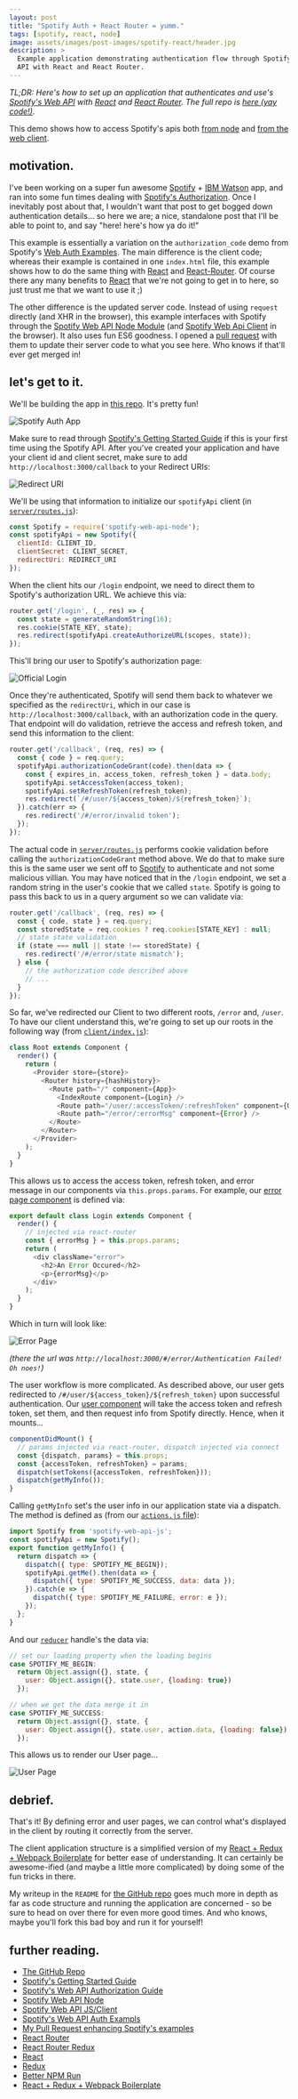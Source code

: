 ```yaml
---
layout: post
title: "Spotify Auth + React Router = yumm."
tags: [spotify, react, node]
image: assets/images/post-images/spotify-react/header.jpg
description: >
  Example application demonstrating authentication flow through Spotify's Web
  API with React and React Router.
---
```


*TL;DR: Here's how to set up an application that authenticates and use's
[Spotify's Web API][sgs] with [React][r] and [React Router][rr]. The full repo
is [here (yay code!)][gh].*

This demo shows how to access Spotify's apis both [from node][swn] and [from
the web client][swj].

## motivation.

I've been working on a super fun awesome [Spotify][s] + [IBM Watson][wat] app,
and ran into some fun times dealing with [Spotify's Authorization][sag]. Once
I inevitably post about that, I wouldn't want that post to get bogged down
authentication details... so here we are; a nice, standalone post that I'll be
able to point to, and say "here! here's how ya do it!"

This example is essentially a variation on the `authorization_code` demo from
Spotify's [Web Auth Examples][wae]. The main difference is the client code;
whereas their example is contained in one `index.html` file, this example shows
how to do the same thing with [React][r] and [React-Router][rr]. Of course there
any many benefits to [React][r] that we're not going to get in to here, so just
trust me that we want to use it ;)

The other difference is the updated server code. Instead of using `request`
directly (and XHR in the browser), this example interfaces with Spotify through
the [Spotify Web API Node Module][swn] (and [Spotify Web Api Client][swj] in the
browser). It also uses fun ES6 goodness. I opened a [pull request][spr] with
them to update their server code to what you see here. Who knows if that'll
ever get merged in!

## let's get to it.

We'll be building the app in [this repo][gh]. It's pretty fun!

![Spotify Auth App](/assets/images/post-images/spotify-react/login-page.png)


Make sure to read through [Spotify's Getting Started Guide][sgs] if this is your
first time using the Spotify API. After you've created your application and have
your client id and client secret, make sure to add
`http://localhost:3000/callback` to your Redirect URIs:

![Redirect URI](/assets/images/post-images/spotify-react/redirect-uri.png)

We'll be using that information to initialize our `spotifyApi` client (in
[`server/routes.js`][rts]):

~~~js
const Spotify = require('spotify-web-api-node');
const spotifyApi = new Spotify({
  clientId: CLIENT_ID,
  clientSecret: CLIENT_SECRET,
  redirectUri: REDIRECT_URI
});
~~~

When the client hits our `/login` endpoint, we need to direct them to Spotify's
authorization URL. We achieve this via:

~~~js
router.get('/login', (_, res) => {
  const state = generateRandomString(16);
  res.cookie(STATE_KEY, state);
  res.redirect(spotifyApi.createAuthorizeURL(scopes, state));
});
~~~

This'll bring our user to Spotify's authorization page:

![Official Login](/assets/images/post-images/spotify-react/official-login.png)

Once they're authenticated, Spotify will send them back to whatever we specified
as the `redirectUri`, which in our case is `http://localhost:3000/callback`,
with an authorization code in the query. That endpoint will do validation,
retrieve the access and refresh token, and send this information to the client:

~~~js
router.get('/callback', (req, res) => {
  const { code } = req.query;
  spotifyApi.authorizationCodeGrant(code).then(data => {
    const { expires_in, access_token, refresh_token } = data.body;
    spotifyApi.setAccessToken(access_token);
    spotifyApi.setRefreshToken(refresh_token);
    res.redirect(`/#/user/${access_token}/${refresh_token}`);
  }).catch(err => {
    res.redirect('/#/error/invalid token');
  });
});
~~~

The actual code in [`server/routes.js`][rts] performs cookie validation before
calling the `authorizationCodeGrant` method above. We do that to make sure this
is the same user we sent off to [Spotify][s] to authenticate and not some
malicious villian. You may have noticed that in the `/login` endpoint, we set a
random string in the user's cookie that we called `state`. Spotify is going to
pass this back to us in a query argument so we can validate via:

~~~js
router.get('/callback', (req, res) => {
  const { code, state } = req.query;
  const storedState = req.cookies ? req.cookies[STATE_KEY] : null;
  // state state validation
  if (state === null || state !== storedState) {
    res.redirect('/#/error/state mismatch');
  } else {
    // the authorization code described above
    // ...
  }
});
~~~

So far, we've redirected our Client to two different roots, `/error` and,
`/user`. To have our client understand this, we're going to set up our roots in
the following way (from [`client/index.js`][idx]):

~~~js
class Root extends Component {
  render() {
    return (
      <Provider store={store}>
        <Router history={hashHistory}>
          <Route path="/" component={App}>
            <IndexRoute component={Login} />
            <Route path="/user/:accessToken/:refreshToken" component={User} />
            <Route path="/error/:errorMsg" component={Error} />
          </Route>
        </Router>
      </Provider>
    );
  }
}
~~~

This allows us to access the access token, refresh token, and error message in
our components via `this.props.params`. For example, our [error page
component][ec] is defined via:

~~~js
export default class Login extends Component {
  render() {
    // injected via react-router
    const { errorMsg } = this.props.params;
    return (
      <div className="error">
        <h2>An Error Occured</h2>
        <p>{errorMsg}</p>
      </div>
    );
  }
}
~~~

Which in turn will look like:

![Error Page](/assets/images/post-images/spotify-react/error-page.png)

*(there the url was `http://localhost:3000/#/error/Authentication Failed! Oh
noes!`)*

The user workflow is more complicated. As described above, our user gets
redirected to `/#/user/${access_token}/${refresh_token}` upon successful
authentication. Our [user component][uc] will take the access token and refresh
token, set them, and then request info from Spotify directly. Hence, when it
mounts...

~~~js
componentDidMount() {
  // params injected via react-router, dispatch injected via connect
  const {dispatch, params} = this.props;
  const {accessToken, refreshToken} = params;
  dispatch(setTokens({accessToken, refreshToken}));
  dispatch(getMyInfo());
}
~~~

Calling `getMyInfo` set's the user info in our application state via a dispatch.
The method is defined as (from our [`actions.js` file][acs]):

~~~js
import Spotify from 'spotify-web-api-js';
const spotifyApi = new Spotify();
export function getMyInfo() {
  return dispatch => {
    dispatch({ type: SPOTIFY_ME_BEGIN});
    spotifyApi.getMe().then(data => {
      dispatch({ type: SPOTIFY_ME_SUCCESS, data: data });
    }).catch(e => {
      dispatch({ type: SPOTIFY_ME_FAILURE, error: e });
    });
  };
}
~~~

And our [`reducer`][rdr] handle's the data via:

~~~js
// set our loading property when the loading begins
case SPOTIFY_ME_BEGIN:
  return Object.assign({}, state, {
    user: Object.assign({}, state.user, {loading: true})
  });

// when we get the data merge it in
case SPOTIFY_ME_SUCCESS:
  return Object.assign({}, state, {
    user: Object.assign({}, state.user, action.data, {loading: false})
  });
~~~

This allows us to render our User page...

![User Page](/assets/images/post-images/spotify-react/user-page.png)

## debrief.

That's it! By defining error and user pages, we can control what's displayed
in the client by routing it correctly from the server.

The client application structure is a simplified version of my [React + Redux +
Webpack Boilerplate][bp] for better ease of understanding. It can certainly be
awesome-ified (and maybe a little more complicated) by doing some of the fun
tricks in there.

My writeup in the `README` for [the GitHub repo][gh] goes much more in depth
as far as code structure and running the application are concerned - so be sure
to head on over there for even more good times. And who knows, maybe you'll fork
this bad boy and run it for yourself!

## further reading.

  - [The GitHub Repo][gh]
  - [Spotify's Getting Started Guide][sgs]
  - [Spotify's Web API Authorization Guide][sag]
  - [Spotify Web API Node][swn]
  - [Spotify Web API JS/Client][swj]
  - [Spotify's Web API Auth Exampls][wae]
  - [My Pull Request enhancing Spotify's examples][spr]
  - [React Router][rr]
  - [React Router Redux][rrr]
  - [React][r]
  - [Redux][rx]
  - [Better NPM Run][bnr]
  - [React + Redux + Webpack Boilerplate][bp]


[sgs]: https://developer.spotify.com/web-api/tutorial/
[sag]: https://developer.spotify.com/web-api/authorization-guide/
[swn]: https://github.com/JMPerez/spotify-web-api-node
[swj]: https://github.com/JMPerez/spotify-web-api-js
[wae]: https://github.com/spotify/web-api-auth-examples
[spr]: https://github.com/spotify/web-api-auth-examples/pull/7
[rr]:  https://github.com/rackt/react-router
[rrr]: https://github.com/rackt/react-router-redux
[r]:   https://facebook.github.io/react/
[rx]:  http://redux.js.org/
[bnr]: https://www.npmjs.com/package/better-npm-run
[bp]:  https://github.com/kauffecup/react-redux-webpack-boilerplate
[wat]: http://www.ibm.com/smarterplanet/us/en/ibmwatson/
[s]:   https://www.spotify.com/
[gh]:  https://github.com/kauffecup/spotify-react-router-auth
[rdr]: https://github.com/kauffecup/spotify-react-router-auth/blob/master/client/reducers/index.js
[acs]: https://github.com/kauffecup/spotify-react-router-auth/blob/master/client/actions/actions.js
[uc]:  https://github.com/kauffecup/spotify-react-router-auth/blob/master/client/components/User.js
[ec]:  https://github.com/kauffecup/spotify-react-router-auth/blob/master/client/components/Error.js
[idx]: https://github.com/kauffecup/spotify-react-router-auth/blob/master/client/index.js
[rts]: https://github.com/kauffecup/spotify-react-router-auth/blob/master/server/routes.js

